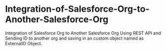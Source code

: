 # Integration-of-Salesforce-Org-to-Another-Salesforce-Org
Integration of Salesforce Org to Another Salesforce Org Using REST API and Sending ID to another org and saving in an custom object named as ExternalID Object.
